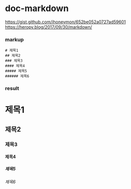 # doc-markdown

https://gist.github.com/ihoneymon/652be052a0727ad59601
https://heropy.blog/2017/09/30/markdown/

### markup


```markup
# 제목1
## 제목2
### 제목3
#### 제목4
##### 제목5
###### 제목6
```

### result


# 제목1
## 제목2
### 제목3
#### 제목4
##### 제목5
###### 제목6

